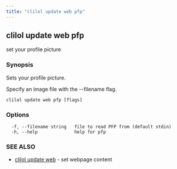 ```yaml
---
title: "clilol update web pfp"
---
```

## clilol update web pfp

set your profile picture

### Synopsis

Sets your profile picture.

Specify an image file with the --filename flag.

```
clilol update web pfp [flags]
```

### Options

```
  -f, --filename string   file to read PFP from (default stdin)
  -h, --help              help for pfp
```

### SEE ALSO

* [clilol update web](clilol_update_web.md)	 - set webpage content

